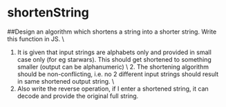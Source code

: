 # shortenString
##Design an algorithm which shortens a string into a shorter string. Write this function in JS. \  
1. It is given that input strings are alphabets only and provided in small case only (for eg starwars). This should get shortened to something smaller (output can be alphanumeric) \  2. The shortening algorithm should be non-conflicting, i.e. no 2 different input strings should result in same shortened output string. \
3. Also write the reverse operation, if I enter a shortened string, it can decode and provide the original full string.
